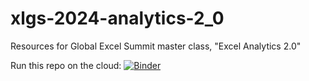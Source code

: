 # xlgs-2024-analytics-2_0
Resources for Global Excel Summit master class, "Excel Analytics 2.0" 

Run this repo on the cloud: [![Binder](https://mybinder.org/badge_logo.svg)](https://mybinder.org/v2/gh/stringfestdata/xlgs-2024-analytics-2_0/HEAD)
